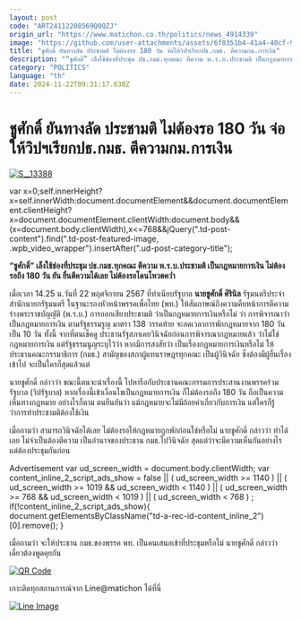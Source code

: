 ```yaml
---
layout: post
code: "ART24112208569Q0QZJ"
origin_url: "https://www.matichon.co.th/politics/news_4914339"
image: "https://github.com/user-attachments/assets/6f0351b4-41a4-40cf-9c6e-08dabc77cb56"
title: "ชูศักดิ์ ยันทางลัด ประชามติ ไม่ต้องรอ 180 วัน จ่อให้วิปฯเรียกปธ.กมธ. ตีความกม.การเงิน"
description: "“ชูศักดิ์” เล็งใช้ช่องที่ประชุม ปธ.กมธ.ทุกคณะ ตีความ พ.ร.บ.ประชามติ เป็นกฎหมายการเงิน ไม่ต้องรอถึง 180 วัน ยัน ยื่นตีความได้เลย ไม่ต้องรอโดนโหวตควํ่า"
category: "POLITICS"
language: "th"
date: 2024-11-22T09:31:17.630Z
---
```


# ชูศักดิ์ ยันทางลัด ประชามติ ไม่ต้องรอ 180 วัน จ่อให้วิปฯเรียกปธ.กมธ. ตีความกม.การเงิน

[![](https://www.matichon.co.th/wp-content/uploads/2024/11/S__13388.jpg "S__13388")](https://www.matichon.co.th/wp-content/uploads/2024/11/S__13388.jpg)

var x=0;self.innerHeight?x=self.innerWidth:document.documentElement&&document.documentElement.clientHeight?x=document.documentElement.clientWidth:document.body&&(x=document.body.clientWidth),x<=768&&jQuery(".td-post-content").find(".td-post-featured-image, .wpb\_video\_wrapper").insertAfter(".ud-post-category-title");

**“ชูศักดิ์” เล็งใช้ช่องที่ประชุม ปธ.กมธ.ทุกคณะ ตีความ พ.ร.บ.ประชามติ เป็นกฎหมายการเงิน ไม่ต้องรอถึง 180 วัน ยัน ยื่นตีความได้เลย ไม่ต้องรอโดนโหวตควํ่า**

เมื่อเวลา 14.25 น.วันที่ 22 พฤศจิกายน 2567 ที่ทำเนียบรัฐบาล **นายชูศักดิ์ ศิรินิล** รัฐมนตรีประจำสำนักนายกรัฐมนตรี ในฐานะรองหัวหน้าพรรคเพื่อไทย (พท.) ให้สัมภาษณ์ถึงความคืบหน้าการตีความร่างพระราชบัญญัติ (พ.ร.บ.) การออกเสียงประชามติ ว่าเป็นกฎหมายการเงินหรือไม่ ว่า การพิจารณาว่าเป็นกฎหมายการเงิน ตามรัฐธรรมรูญ มาตรา 138 วรรคท้าย จะลดเวลาการพักกฏหมายจาก 180 วันเป็น 10 วัน ทั้งนี้ จากที่ตนเช็คดู ประธานรัฐสภาเคยวินิจฉัยก่อนการพิจารณากฎหมายแล้ว ว่าไม่ใช่กฎหมายการเงิน แต่รัฐธรรมนูญระบุไว้ว่า หากมีการสงสัยว่า เป็นเรื่องกฎหมายการเงินหรือไม่ ให้ประธานคณะกรรมาธิการ (กมธ.) สามัญของสภาผู้แทนราษฎรทุกคณะ เป็นผู้วินิจฉัย ซึ่งต้องมีผู้ยื่นเรื่องเข้าไป จะเป็นใครก็สุดแล้วแต่

นายชูศักดิ์ กล่าวว่า ขณะนี้ตนจะนำเรื่องนี้ ไปหารือกับประธานคณะกรรมการประสานงานพรรคร่วมรัฐบาล (วิปรัฐบาล) หากเรื่องนี้เข้าเงื่อนไขเป็นกฎหมายการเงิน ก็ไม่ต้องรอถึง 180 วัน ถือเป็นความเห็นทางกฎหมาย อย่างไรก็ตาม ตนยืนยันว่า แม้กฎหมายจะไม่มีถ้อยคำเกี่ยวกับการเงิน แต่ใครก็รู้ว่าการทำประชามติต้องใช้เงิน

เมื่อถามว่า สามารถวินิจฉัยได้เลย ไม่ต้องรอให้กฎหมายถูกพักก่อนใช่หรือไม่ นายชูศักดิ์ กล่าวว่า ทําได้เลย ไม่จําเป็นต้องตีความ เป็นอำนาจของประธาน กมธ.ไปวินิจฉัย สุดแต่ว่าจะมีความเห็นกันอย่างไร แต่ต้องประชุมกันก่อน

Advertisement var ud\_screen\_width = document.body.clientWidth; var content\_inline\_2\_script\_ads\_show = false || ( ud\_screen\_width >= 1140 ) || ( ud\_screen\_width >= 1019 && ud\_screen\_width < 1140 ) || ( ud\_screen\_width >= 768 && ud\_screen\_width < 1019 ) || ( ud\_screen\_width < 768 ) ; if(!content\_inline\_2\_script\_ads\_show){ document.getElementsByClassName("td-a-rec-id-content\_inline\_2")\[0\].remove(); }

เมื่อถามว่า จะให้ประธาน กมธ.ของพรรค พท. เป็นคนเสนอเข้าที่ประชุมหรือไม่ นายชูศักดิ์ กล่าวว่า เดี๋ยวต้องพูดคุยกัน

[![QR Code](https://www.matichon.co.th/wp-content/uploads/2023/07/wob1371z.jpg)](https://lin.ee/ht0nDxX)

เกาะติดทุกสถานการณ์จาก Line@matichon ได้ที่นี่

[![Line Image](https://www.matichon.co.th/wp-content/uploads/2023/07/th.png)](https://lin.ee/ht0nDxX)